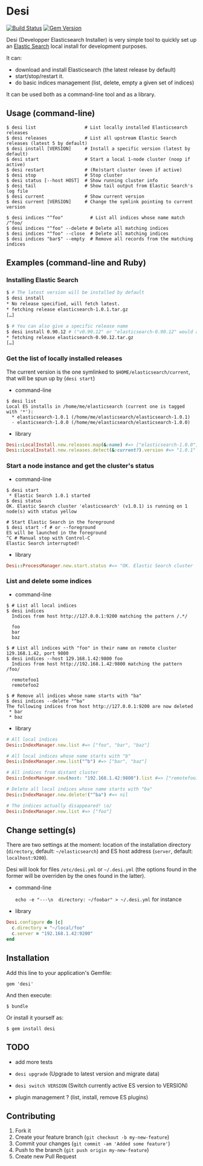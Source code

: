 Desi
====
[![Build Status](https://secure.travis-ci.org/AF83/desi.png)](http://travis-ci.org/AF83/desi)
[![Gem Version](https://badge.fury.io/rb/desi.png)](http://badge.fury.io/rb/desi)

Desi (Developper Elasticsearch Installer) is very simple tool to quickly set up
an [Elastic Search](http://www.elasticsearch.org/) local install for
development purposes.

It can:

  * download and install Elasticsearch (the latest release by default)
  * start/stop/restart it.
  * do basic indices management (list, delete, empty a given set of indices)

It can be used both as a command-line tool and as a library.


## Usage (command-line)

    $ desi list                  # List locally installed Elasticsearch releases
    $ desi releases              # List all upstream Elastic Search releases (latest 5 by default)
    $ desi install [VERSION]     # Install a specific version (latest by default)
    $ desi start                 # Start a local 1-node cluster (noop if active)
    $ desi restart               # (Re)start cluster (even if active)
    $ desi stop                  # Stop cluster
    $ desi status [--host HOST]  # Show running cluster info
    $ desi tail                  # Show tail output from Elastic Search's log file
    $ desi current               # Show current version
    $ desi current [VERSION]     # Change the symlink pointing to current version

    $ desi indices "^foo"          # List all indices whose name match /^foo/
    $ desi indices "^foo" --delete # Delete all matching indices
    $ desi indices "^foo" --close  # Delete all matching indices
    $ desi indices "bar$" --empty  # Remove all records from the matching indices

## Examples (command-line and Ruby)

### Installing Elastic Search

 ```bash
 $ # The latest version will be installed by default
 $ desi install
 * No release specified, will fetch latest.
 * fetching release elasticsearch-1.0.1.tar.gz
 […]

 $ # You can also give a specific release name
 $ desi install 0.90.12 # ("v0.90.12" or "elasticsearch-0.90.12" would also work)
 * fetching release elasticsearch-0.90.12.tar.gz
 […]
 ```

### Get the list of locally installed releases

The current version is the one symlinked to `$HOME/elasticsearch/current`, that
will be spun up by (`desi start`)

  * command-line

  ```shell
  $ desi list
  Local ES installs in /home/me/elasticsearch (current one is tagged with '*'):
    * elasticsearch-1.0.1 (/home/me/elasticsearch/elasticsearch-1.0.1)
    - elasticsearch-1.0.0 (/home/me/elasticsearch/elasticsearch-1.0.0)
  ```


  * library

  ```ruby
  Desi::LocalInstall.new.releases.map(&:name) #=> ["elasticsearch-1.0.0", "elasticsearch-1.0.1"]
  Desi::LocalInstall.new.releases.detect(&:current?).version #=> "1.0.1"
  ```

### Start a node instance and get the cluster's status

  * command-line

  ```shell
  $ desi start
   * Elastic Search 1.0.1 started
  $ desi status
  OK. Elastic Search cluster 'elasticsearch' (v1.0.1) is running on 1 node(s) with status yellow

  # Start Elastic Search in the foreground
  $ desi start -f # or --foreground
  ES will be launched in the foreground
  ^C # Manual stop with Control-C
  Elastic Search interrupted!
  ```

  * library

  ```ruby
  Desi::ProcessManager.new.start.status #=> "OK. Elastic Search cluster 'elasticsearch' (v1.0.1) is running on 1 node(s) with status green"
  ```


### List and delete some indices

  * command-line

  ```shell
  $ # List all local indices
  $ desi indices
    Indices from host http://127.0.0.1:9200 matching the pattern /.*/

    foo
    bar
    baz

  $ # List all indices with "foo" in their name on remote cluster 129.168.1.42, port 9800
  $ desi indices --host 129.168.1.42:9800 foo
    Indices from host http://192.168.1.42:9800 matching the pattern /foo/

    remotefoo1
    remotefoo2

  $ # Remove all indices whose name starts with "ba"
  $ desi indices --delete "^ba"
  The following indices from host http://127.0.0.1:9200 are now deleted
   * bar
   * baz
  ```


  * library

  ```ruby
  # All local indices
  Desi::IndexManager.new.list #=> ["foo", "bar", "baz"]

  # All local indices whose name starts with "b"
  Desi::IndexManager.new.list("^b") #=> ["bar", "baz"]

  # All indices from distant cluster
  Desi::IndexManager.new(host: "192.168.1.42:9800").list #=> ["remotefoo1", "remotefoo2"]

  # Delete all local indices whose name starts with "ba"
  Desi::IndexManager.new.delete!("^ba") #=> nil

  # The indices actually disappeared! \o/
  Desi::IndexManager.new.list #=> ["foo"]
  ```


## Change setting(s)

There are two settings at the moment: location of the installation directory
(`directory`, default: `~/elasticsearch`) and ES host address (`server`,
default: `localhost:9200`).

Desi will look for files `/etc/desi.yml` or `~/.desi.yml` (the options found in
the former will be overriden by the ones found in the latter).


  * command-line

    `echo -e "---\n  directory: ~/foobar" > ~/.desi.yml` for instance

  * library

  ```ruby
  Desi.configure do |c|
    c.directory = "~/local/foo"
    c.server = "192.168.1.42:9200"
  end
  ```



## Installation

Add this line to your application's Gemfile:

    gem 'desi'

And then execute:

    $ bundle

Or install it yourself as:

    $ gem install desi

## TODO

  * add more tests

  * `desi upgrade` (Upgrade to latest version and migrate data)
  * `desi switch VERSION` (Switch currently active ES version to VERSION)
  * plugin management ? (list, install, remove ES plugins)

## Contributing

1. Fork it
2. Create your feature branch (`git checkout -b my-new-feature`)
3. Commit your changes (`git commit -am 'Added some feature'`)
4. Push to the branch (`git push origin my-new-feature`)
5. Create new Pull Request
